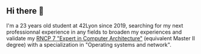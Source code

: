 ## Hi there 👋

I'm a 23 years old student at 42Lyon since 2019, searching for my next professionnal experience in any fields to broaden my experiences and validate my [RNCP 7 "Expert in Computer Architecture"](https://www.francecompetences.fr/recherche/rncp/36137/) (equivalent Master II degree) with a specialization in "Operating systems and network".

<!--
**benprz/benprz** is a ✨ _special_ ✨ repository because its `README.md` (this file) appears on your GitHub profile.

Here are some ideas to get you started:

- 🔭 I’m currently working on ...
- 🌱 I’m currently learning ...
- 👯 I’m looking to collaborate on ...
- 🤔 I’m looking for help with ...
- 💬 Ask me about ...
- 📫 How to reach me: ...
- 😄 Pronouns: ...
- ⚡ Fun fact: ...
-->
